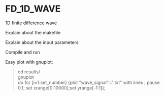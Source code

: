 # FD_1D_WAVE
1D finite difference wave

Explain about the makefile

Explain about the input parameters

Compile and run 

Easy plot with gnuplot:
> cd results/	
> gnuplot		
> do for [i=1:set_number] {plot  "wave_signal".i.".txt" with lines ; pause 0.1; set xrange[0:10000];set yrange[-1:1]};

